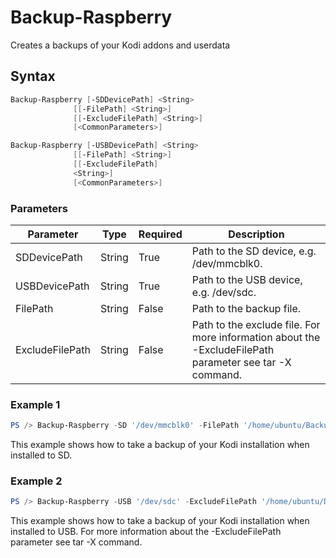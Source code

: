 # Backup-Raspberry
Creates a backups of your Kodi addons and userdata

## Syntax
```powershell
Backup-Raspberry [-SDDevicePath] <String>
              [[-FilePath] <String>]
              [[-ExcludeFilePath] <String>]
              [<CommonParameters>]
```

```powershell
Backup-Raspberry [-USBDevicePath] <String>
              [[-FilePath] <String>]
              [[-ExcludeFilePath]
              <String>]
              [<CommonParameters>]
```

### Parameters
Parameter|Type|Required|Description
---------|----|--------|-----------
|SDDevicePath|String|True|Path to the SD device, e.g. /dev/mmcblk0.|
|USBDevicePath|String|True|Path to the USB device, e.g. /dev/sdc.|
|FilePath|String|False|Path to the backup file.|
|ExcludeFilePath|String|False|Path to the exclude file. For more information about the -ExcludeFilePath parameter see tar -X command.|

### Example 1
```powershell
PS /> Backup-Raspberry -SD '/dev/mmcblk0' -FilePath '/home/ubuntu/Backups/Kodi-20161223084639.tar'
```
This example shows how to take a backup of your Kodi installation when installed to SD.

### Example 2
```powershell
PS /> Backup-Raspberry -USB '/dev/sdc' -ExcludeFilePath '/home/ubuntu/Documents/ExcludeFile.txt'
```
This example shows how to take a backup of your Kodi installation when installed to USB. For more information about the -ExcludeFilePath parameter see tar -X command.
